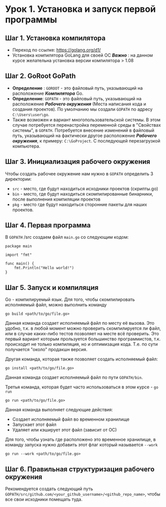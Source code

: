 # Урок 1. Установка и запуск первой программы

## Шаг 1. Установка компилятора
* Переход по ссылке: https://golang.org/d1/
* Установка компилятора GoLang для своей ОС
***Важно*** : на данном курсе желательна установка версии компилятора > 1.08

## Шаг 2. GoRoot GoPath
* **Определение** : ```GOROOT``` - это файловый путь, указывающий на расположение ***Компилятора*** Go. 
* **Определение**: ```GOPATH``` - это файловый путь, указывающий на расположение ***Рабочего окружения*** (Места написания кода и создания проектов). По умолчанию мы создали ```GOPATH``` по адресу ```C:\Users\user\go```.
* Также возможен и вариант многопользовательской системы. В этом случае потребуется перенастройка переменной среды в "Свойствах системы", в ```GOPATH```. Потребуется внесение изменений в файловый путь, указывающий на фактически другое расположение ***Рабочего окружения***, к примеру: ```C:\GoProject```.
С последующей перезагрузкой компьютера.

## Шаг 3. Инициализация рабочего окружения
Чтобы создать рабочее окружение нам нужно в ```GOPATH``` определить 3 директории:
* ```src``` - место, где будут находиться исходники проектов (скрипты.go)
* ```bin``` - место, где будут находиться скомпилированные бинарники, после выполнения компиляции проектов
* ```pkg``` - место где будут находиться сторонние пакеты для наших проектов.

## Шаг 4. Первая программа
В ```GOPATH``` /src создаем файл ```main.go```
со следующим кодом:
```
package main 

import "fmt"

func main() {
	fmt.Println("Hello world!")
}
```

## Шаг 5. Запуск и компиляция
Go - компилируемый язык.
Для того, чтобы скомпилировать исполняемый файл, можно выполнить команду
```
go build <path/to/go/file.go>
```
Данная команда создает исполняемый файл по месту её вызова. Это удобно, т.к. в любой
момент можно проверить скомпилируется ли файл, или в случае каких-либо тестов позволяет
на месте всё проверить.
Это первый вариант которым прользуется большинство программистов, т.к. происходит не
только компиляция, но и оптимизация кода. Т.е. по сути получается "около" продакшн версия.

Другая команда, которая также позволяет создать исполняемый файл:
```
go install <path/to/go/file.go>
```
Данная команда создает исполняемый файл по пути ```GOPATH/bin```.

Третья команда, которая будет часто использоваться в этом курсе - ```go run```
```
go run <path/to/go/file.go>
```
Данная команда выполняет следующие действия:
* Создает исполняемый файл во временном хранилище
* Запускает этот файл
* Удаляет или кэширует этот файл (зависит от ОС)  

Для того, чтобы узнать где расположено это временное хранилище, в команду запуска 
нужно добавить этот флаг который называется ```--work```

```
go run --work <path/to/go/file.go>
```

## Шаг 6. Правильная структуризация рабочего окружения
Рекомендуется создать следующий путь ```GOPATH/src/github.com/<your_github_username>/<github_repo_name>```, чтобы все свои исходники помещать туда.
